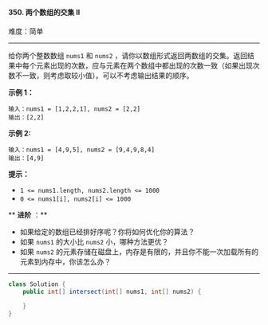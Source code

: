 #### 350. 两个数组的交集 II

难度：简单

---

给你两个整数数组 `nums1` 和 `nums2` ，请你以数组形式返回两数组的交集。返回结果中每个元素出现的次数，应与元素在两个数组中都出现的次数一致（如果出现次数不一致，则考虑取较小值）。可以不考虑输出结果的顺序。

**示例 1：**

```
输入：nums1 = [1,2,2,1], nums2 = [2,2]
输出：[2,2]
```

**示例 2:**

```
输入：nums1 = [4,9,5], nums2 = [9,4,9,8,4]
输出：[4,9]
```

**提示：**

*   `1 <= nums1.length, nums2.length <= 1000`
*   `0 <= nums1[i], nums2[i] <= 1000`

** **进阶** ：**

*   如果给定的数组已经排好序呢？你将如何优化你的算法？
*   如果 `nums1` 的大小比 `nums2` 小，哪种方法更优？
*   如果 `nums2` 的元素存储在磁盘上，内存是有限的，并且你不能一次加载所有的元素到内存中，你该怎么办？

---



```Java
class Solution {
    public int[] intersect(int[] nums1, int[] nums2) {

    }
}
```
